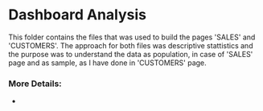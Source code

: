 # Dashboard Analysis

This folder contains the files that was used to build the pages 'SALES' and 'CUSTOMERS'. The approach for both files was descriptive stattistics and the purpose
was to understand the data as population, in case of 'SALES' page and as sample, as I have done in 'CUSTOMERS' page.

### More Details:
- 
 
